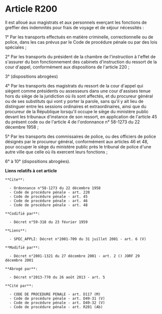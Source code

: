 # Article R200

Il est alloué aux magistrats et aux personnels exerçant les fonctions de greffier des indemnités pour frais de voyage et de
séjour nécessités :

1° Par les transports effectués en matière criminelle, correctionnelle ou de police, dans les cas prévus par le Code de
procédure pénale ou par des lois spéciales ;

2° Par les transports du président de la chambre de l'instruction à l'effet de s'assurer du bon fonctionnement des cabinets
d'instruction du ressort de la cour d'appel, conformément aux dispositions de l'article 220 ;

3° (dispositions abrogées)

4° Par les transports des magistrats du ressort de la cour d'appel qui siègent comme présidents ou assesseurs dans une cour
d'assises tenue hors du siège de la juridiction où ils sont affectés, et du procureur général ou de ses substituts qui vont y
porter la parole, sans qu'il y ait lieu de distinguer entre les sessions ordinaires et extraordinaires, ainsi que du
procureur de la République lorsqu'il occupe le siège du ministère public devant les tribunaux d'instance de son ressort, en
application de l'article 45 du présent code ou de l'article 4 de l'ordonnance n° 58-1273 du 22 décembre 1958 ;

5° Par les transports des commissaires de police, ou des officiers de police désignés par le procureur général, conformément
aux articles 46 et 48, pour occuper le siège du ministère public près le tribunal de police d'une autre ville que celle où
ils exercent leurs fonctions ;

6° à 10° (dispositions abrogées).

**Liens relatifs à cet article**

	**Cite**:

	  - Ordonnance n°58-1273 du 22 décembre 1958
	  - Code de procédure pénale - art. 220
	  - Code de procédure pénale - art. 45
	  - Code de procédure pénale - art. 46
	  - Code de procédure pénale - art. 48

	**Codifié par**:

	  - Décret n°59-318 du 23 février 1959

	**Liens**:

	  - SPEC_APPLI: Décret n°2001-709 du 31 juillet 2001 - art. 6 (V)

	**Modifié par**:

	  - Décret n°2001-1321 du 27 décembre 2001 - art. 2 () JORF 29 décembre 2001

	**Abrogé par**:

	  - Décret n°2013-770 du 26 août 2013 - art. 5

	**Cité par**:

	  - CODE DE PROCEDURE PENALE - art. D117 (M)
	  - Code de procédure pénale - art. D49-31 (V)
	  - Code de procédure pénale - art. D49-32 (V)
	  - Code de procédure pénale - art. R201 (Ab)

